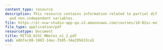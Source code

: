 ```yaml
---
content_type: resource
description: This resource contains information related to partial differentiation
  and non-independent variables.
file: https://ol-ocw-studio-app-qa.s3.amazonaws.com/courses/18-02sc-multivariable-calculus-fall-2010/e8bfec88100214ac350534e295633ca5_MIT18_02SC_MNotes_n1_2.pdf
file_type: application/pdf
resourcetype: Document
title: MIT18_02SC_MNotes_n1_2.pdf
uid: e8bfec88-1002-14ac-3505-34e295633ca5
---
```

